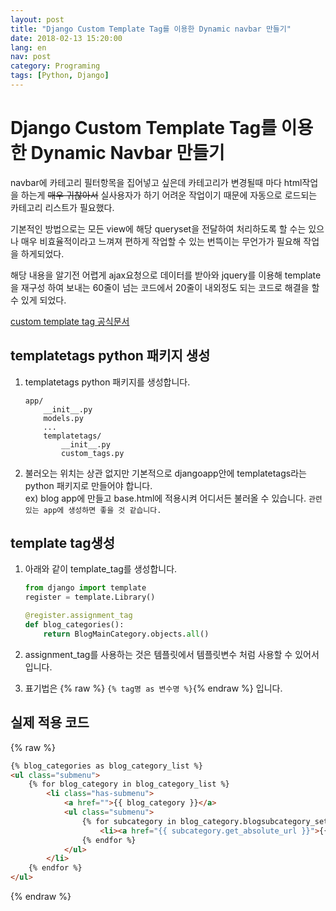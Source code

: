 ```yaml
---
layout: post
title: "Django Custom Template Tag를 이용한 Dynamic navbar 만들기"
date: 2018-02-13 15:20:00
lang: en
nav: post
category: Programing
tags: [Python, Django]
---
```


# Django Custom Template Tag를 이용한 Dynamic Navbar 만들기 

navbar에 카테고리 필터항목을 집어넣고 싶은데 카테고리가 변경될때 마다 html작업을 하는게 <s>매우 귀찮아서</s> 실사용자가 하기 어려운 작업이기 때문에
자동으로 로드되는 카테고리 리스트가 필요했다.

기본적인 방법으로는 모든 view에 해당 queryset을 전달하여 처리하도록 할 수는 있으나 매우 비효율적이라고 느껴져 편하게 작업할 수 있는 번뜩이는 무언가가 필요해 작업을 하게되었다.

해당 내용을 알기전 어렵게 ajax요청으로 데이터를 받아와 jquery를 이용해 template을 재구성 하여 보내는 60줄이 넘는 코드에서 20줄이 내외정도 되는 코드로 해결을 할 수 있게 되었다.

[custom template tag 공식문서](https://docs.djangoproject.com/en/2.0/howto/custom-template-tags/)


## templatetags python 패키지 생성 

1. templatetags python 패키지를 생성합니다. 

	```
	app/
		__init__.py
		models.py
		...
		templatetags/
			__init__.py
			custom_tags.py
	```

2. 불러오는 위치는 상관 없지만 기본적으로 djangoapp안에 templatetags라는 python 패키지로 만들어야 합니다.<br>
        ex) blog app에 만들고 base.html에 적용시켜 어디서든 불러올 수 있습니다.
`관련있는 app에 생성하면 좋을 것 같습니다.`

## template tag생성 
1. 아래와 같이 template_tag를 생성합니다.

	```python
	from django import template
	register = template.Library()
	
	@register.assignment_tag
	def blog_categories():
	    return BlogMainCategory.objects.all()
	
	```
2. assignment_tag를 사용하는 것은 템플릿에서 템플릿변수 처럼 사용할 수 있어서입니다.
3. 표기법은 {% raw %} `{% tag명 as 변수명 %}`{% endraw %} 입니다.


## 실제 적용 코드 
{% raw %}

```html
{% blog_categories as blog_category_list %}
<ul class="submenu">
    {% for blog_category in blog_category_list %}
        <li class="has-submenu">
            <a href="">{{ blog_category }}</a>
            <ul class="submenu">
                {% for subcategory in blog_category.blogsubcategory_set.all %}
                    <li><a href="{{ subcategory.get_absolute_url }}">{{ subcategory.name }}</a></li>
                {% endfor %}
            </ul>
        </li>
    {% endfor %}
</ul>
```
{% endraw %}
